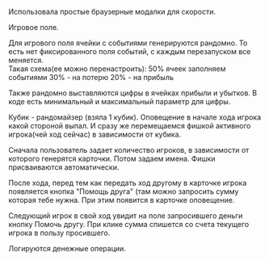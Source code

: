 Использовала простые браузерные модалки для скорости.

Игровое поле.

Для игрового поля ячейки с событиями генерируются рандомно. То есть нет фиксированного  поля событий, с каждым перезапуском все меняется.  
Такая схема(ее можно перенастроить):
50% ячеек заполняем событиями
30% - на потерю
20% - на прибыль

Также рандомно выставляются цифры в ячейках прибыли и убытков.  В коде есть минимальный и максимальный параметр для цифры.

Кубик - рандомайзер (взяла 1 кубик). Оповещение в начале хода игрока какой стороной выпал. И сразу же перемещаемся фишкой активного игрока(чей ход сейчас) в зависимости от кубика.

Сначала пользователь задает количество игроков, в зависимости от которого генерятся карточки. Потом задаем имена. Фишки присваиваются автоматически.

После хода, перед тем как передать ход другому в карточке игрока появляется кнопка "Помощь друга" (там можно запросить сумму которая тебе нужна. При этим появится в карточке оповещение. 

Следующий игрок в свой ход увидит на поле запросившего деньги кнопку Помочь другу. При клике сумма спишется со счета текущего игрока в пользу просившего. 

Логируются денежные операции.
